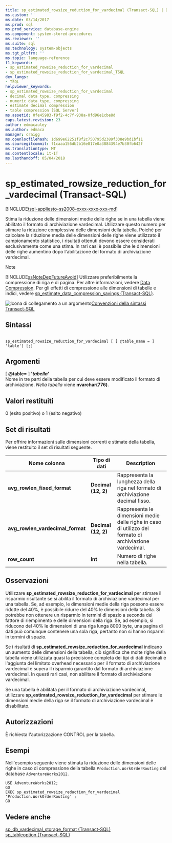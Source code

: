 ```yaml
---
title: sp_estimated_rowsize_reduction_for_vardecimal (Transact-SQL) | Documenti Microsoft
ms.custom: ''
ms.date: 03/14/2017
ms.prod: sql
ms.prod_service: database-engine
ms.component: system-stored-procedures
ms.reviewer: ''
ms.suite: sql
ms.technology: system-objects
ms.tgt_pltfrm: ''
ms.topic: language-reference
f1_keywords:
- sp_estimated_rowsize_reduction_for_vardecimal
- sp_estimated_rowsize_reduction_for_vardecimal_TSQL
dev_langs:
- TSQL
helpviewer_keywords:
- sp_estimated_rowsize_reduction_for_vardecimal
- decimal data type, compressing
- numeric data type, compressing
- estimate decimal compression
- table compression [SQL Server]
ms.assetid: 0fe45983-f9f2-4c7f-938a-0fd96e1cbe8d
caps.latest.revision: 23
author: edmacauley
ms.author: edmaca
manager: craigg
ms.openlocfilehash: 1d699e62251f8f2c750795d2389f338e9bd1bf11
ms.sourcegitcommit: f1caaa156db2b16e817e0a3884394e7b30fb642f
ms.translationtype: MT
ms.contentlocale: it-IT
ms.lasthandoff: 05/04/2018
---
```

# <a name="spestimatedrowsizereductionforvardecimal-transact-sql"></a>sp_estimated_rowsize_reduction_for_vardecimal (Transact-SQL)
[!INCLUDE[tsql-appliesto-ss2008-xxxx-xxxx-xxx-md](../../includes/tsql-appliesto-ss2008-xxxx-xxxx-xxx-md.md)]

  Stima la riduzione delle dimensioni medie delle righe se in una tabella viene abilitato il formato di archiviazione vardecimal. Utilizzare questo numero per stimare la riduzione complessiva delle dimensioni della tabella. Poiché per calcolare la riduzione media delle dimensioni delle righe viene utilizzato il campionamento statistico, i risultati ottenuti devono essere considerati esclusivamente come una stima. In rari casi è possibile che le dimensioni delle righe aumentino dopo l'abilitazione del formato di archiviazione vardecimal.  
  
> [!NOTE]  
>  [!INCLUDE[ssNoteDepFutureAvoid](../../includes/ssnotedepfutureavoid-md.md)] Utilizzare preferibilmente la compressione di riga e di pagina. Per altre informazioni, vedere [Data Compression](../../relational-databases/data-compression/data-compression.md). Per gli effetti di compressione alle dimensioni di tabelle e indici, vedere [sp_estimate_data_compression_savings &#40;Transact-SQL&#41;](../../relational-databases/system-stored-procedures/sp-estimate-data-compression-savings-transact-sql.md).  
  
 ![Icona di collegamento a un argomento](../../database-engine/configure-windows/media/topic-link.gif "Icona di collegamento a un argomento")[Convenzioni della sintassi Transact-SQL](../../t-sql/language-elements/transact-sql-syntax-conventions-transact-sql.md)  
  
## <a name="syntax"></a>Sintassi  
  
```  
  
sp_estimated_rowsize_reduction_for_vardecimal [ [ @table_name = ] 'table'] [;]  
```  
  
## <a name="arguments"></a>Argomenti  
 [  **@table=** ] **'***tabella***'**  
 Nome in tre parti della tabella per cui deve essere modificato il formato di archiviazione. *Nella tabella* viene **nvarchar(776)**.  
  
## <a name="return-code-values"></a>Valori restituiti  
 0 (esito positivo) o 1 (esito negativo)  
  
## <a name="result-sets"></a>Set di risultati  
 Per offrire informazioni sulle dimensioni correnti e stimate della tabella, viene restituito il set di risultati seguente.  
  
|Nome colonna|Tipo di dati|Description|  
|-----------------|---------------|-----------------|  
|**avg_rowlen_fixed_format**|**Decimal (12, 2)**|Rappresenta la lunghezza della riga nel formato di archiviazione decimal fisso.|  
|**avg_rowlen_vardecimal_format**|**Decimal (12, 2)**|Rappresenta le dimensioni medie delle righe in caso di utilizzo del formato di archiviazione vardecimal.|  
|**row_count**|**int**|Numero di righe nella tabella.|  
  
## <a name="remarks"></a>Osservazioni  
 Utilizzare **sp_estimated_rowsize_reduction_for_vardecimal** per stimare il risparmio risultante se si abilita il formato di archiviazione vardecimal per una tabella. Se, ad esempio, le dimensioni medie della riga possono essere ridotte del 40%, è possibile ridurre del 40% le dimensioni della tabella. Si potrebbe non ottenere un risparmio in termini di spazio a seconda del fattore di riempimento e delle dimensioni della riga. Se, ad esempio, si riducono del 40% le dimensioni di una riga lunga 8000 byte, una pagina di dati può comunque contenere una sola riga, pertanto non si hanno risparmi in termini di spazio.  
  
 Se i risultati di **sp_estimated_rowsize_reduction_for_vardecimal** indicano un aumento delle dimensioni della tabella, ciò significa che molte righe della tabella viene utilizzata quasi la precisione completa dei tipi di dati decimali e l'aggiunta del limitato overhead necessario per il formato di archiviazione vardecimal è supera il risparmio garantito dal formato di archiviazione vardecimal. In questi rari casi, non abilitare il formato di archiviazione vardecimal.  
  
 Se una tabella è abilitata per il formato di archiviazione vardecimal, utilizzare **sp_estimated_rowsize_reduction_for_vardecimal** per stimare le dimensioni medie della riga se il formato di archiviazione vardecimal è disabilitato.  
  
## <a name="permissions"></a>Autorizzazioni  
 È richiesta l'autorizzazione CONTROL per la tabella.  
  
## <a name="examples"></a>Esempi  
 Nell'esempio seguente viene stimata la riduzione delle dimensioni delle righe in caso di compressione della tabella `Production.WorkOrderRouting` del database `AdventureWorks2012`.  
  
```  
USE AdventureWorks2012;  
GO  
EXEC sp_estimated_rowsize_reduction_for_vardecimal 'Production.WorkOrderRouting' ;  
GO  
```  
  
## <a name="see-also"></a>Vedere anche  
 [sp_db_vardecimal_storage_format &#40;Transact-SQL&#41;](../../relational-databases/system-stored-procedures/sp-db-vardecimal-storage-format-transact-sql.md)   
 [sp_tableoption &#40;Transact-SQL&#41;](../../relational-databases/system-stored-procedures/sp-tableoption-transact-sql.md)  
  
  
